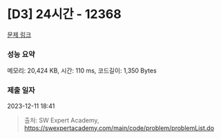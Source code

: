 # [D3] 24시간 - 12368 

[문제 링크](https://swexpertacademy.com/main/code/problem/problemDetail.do?contestProbId=AXsEBlLqedsDFARX) 

### 성능 요약

메모리: 20,424 KB, 시간: 110 ms, 코드길이: 1,350 Bytes

### 제출 일자

2023-12-11 18:41



> 출처: SW Expert Academy, https://swexpertacademy.com/main/code/problem/problemList.do